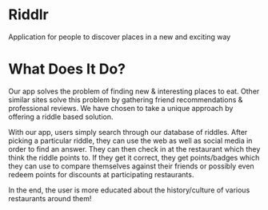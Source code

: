 Riddlr
======

Application for people to discover places in a new and exciting way

What Does It Do?
================

Our app solves the problem of finding new & interesting places to eat. Other similar sites solve this problem by gathering friend recommendations & professional reviews. We have chosen to take a unique approach by offering a riddle based solution.

With our app, users simply search through our database of riddles. After picking a particular riddle, they can use the web as well as social media in order to find an answer. They can then check in at the restaurant which they think the riddle points to. If they get it correct, they get points/badges which they can use to compare themselves against their friends or possibly even redeem points for discounts at participating restaurants.

In the end, the user is more educated about the history/culture of various restaurants around them! 
